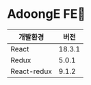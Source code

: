 # AdoongE FE🌱

| **개발환경** | **버전** |
| ------------ | -------- |
| React        | 18.3.1   |
| Redux        | 5.0.1    |
| React-redux  | 9.1.2    |
